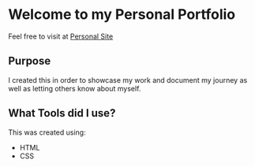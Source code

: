 # Welcome to my Personal Portfolio

Feel free to visit at [Personal Site](https://alexandriastech.me/)

## Purpose

I created this in order to showcase my work and document my journey as well as letting others know about myself.

## What Tools did I use?

This was created using:

- HTML
- CSS
